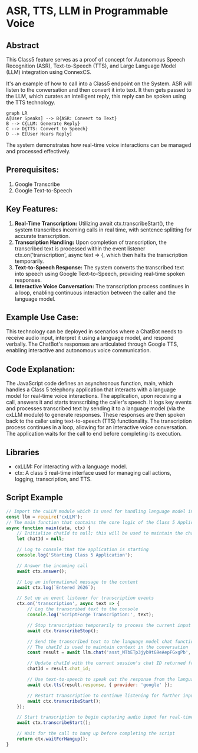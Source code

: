 # ASR, TTS, LLM in Programmable Voice

## Abstract

This Class5 feature serves as a proof of concept for Autonomous Speech Recognition (ASR), Text-to-Speech (TTS), and Large Language Model (LLM) integration using ConnexCS.

It's an example of how to call into a Class5 endpoint on the System. ASR will listen to the conversation and then convert it into text. It then gets passed to the LLM, which curates an intelligent reply, this reply can be spoken using the TTS technology.

``` mermaid
graph LR
A[User Speaks] --> B{ASR: Convert to Text}
B --> C{LLM: Generate Reply}
C --> D{TTS: Convert to Speech}
D --> E[User Hears Reply]
```

 The system demonstrates how real-time voice interactions can be managed and processed effectively.

## Prerequisites:

1. Google Transcribe
2. Google Text-to-Speech

## Key Features:

1. **Real-Time Transcription:** Utilizing await ctx.transcribeStart(), the system transcribes incoming calls in real time, with sentence splitting for accurate transcription.
2. **Transcription Handling:** Upon completion of transcription, the transcribed text is processed within the event listener ctx.on('transcription', async text => {, which then halts the transcription temporarily.
3. **Text-to-Speech Response:** The system converts the transcribed text into speech using Google Text-to-Speech, providing real-time spoken responses.
4. **Interactive Voice Conversation:** The transcription process continues in a loop, enabling continuous interaction between the caller and the language model.

## Example Use Case:

This technology can be deployed in scenarios where a ChatBot needs to receive audio input, interpret it using a language model, and respond verbally. The ChatBot's responses are articulated through Google TTS, enabling interactive and autonomous voice communication.

## Code Explanation:

The JavaScript code defines an asynchronous function, main, which handles a Class 5 telephony application that interacts with a language model for real-time voice interactions. The application, upon receiving a call, answers it and starts transcribing the caller's speech. It logs key events and processes transcribed text by sending it to a language model (via the cxLLM module) to generate responses. These responses are then spoken back to the caller using text-to-speech (TTS) functionality. The transcription process continues in a loop, allowing for an interactive voice conversation. The application waits for the call to end before completing its execution.

## Libraries

   * cxLLM: For interacting with a language model.
   * ctx: A class 5 real-time interface used for managing call actions, logging, transcription, and TTS.

## Script Example

``` javascript title="AgentAI" linenums="1" annotate
// Import the cxLLM module which is used for handling language model interactions
const llm = require('cxLLM'); 
// The main function that contains the core logic of the Class 5 Application
async function main(data, ctx) {
    // Initialize chatId to null; this will be used to maintain the chat session with the language model
    let chatId = null;

    // Log to console that the application is starting
    console.log('Starting Class 5 Application');

    // Answer the incoming call
    await ctx.answer();

    // Log an informational message to the context
    await ctx.log(`Entered 2626`);

    // Set up an event listener for transcription events
    ctx.on('transcription', async text => {
        // Log the transcribed text to the console
        console.log('ScriptForge Transcription:', text);

        // Stop transcription temporarily to process the current input
        await ctx.transcribeStop();

        // Send the transcribed text to the language model chat function, using a specific assistant ID
        // The chatId is used to maintain context in the conversation
        const result = await llm.chat('asst_MTbETp3jyb9tG9eAepFGxgPb', text, chatId);

        // Update chatId with the current session's chat ID returned from the language model
        chatId = result.chat_id;

        // Use text-to-speech to speak out the response from the language model
        await ctx.tts(result.response, { provider: 'google' });

        // Restart transcription to continue listening for further input
        await ctx.transcribeStart();
    });

    // Start transcription to begin capturing audio input for real-time transcription
    await ctx.transcribeStart();

    // Wait for the call to hang up before completing the script
    return ctx.waitForHangup();
}
```
